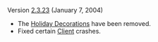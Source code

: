 Version [2.3.23](2.md.3.23) (January 7, 2004)

- The [Holiday Decorations](Holiday_Decorations.md) have been
  removed.
- Fixed certain [Client](Client.md) crashes.

<!--[category:Patches](category:Patches.md)-->
